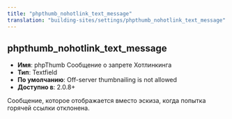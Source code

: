 ```yaml
---
title: "phpthumb_nohotlink_text_message"
translation: "building-sites/settings/phpthumb_nohotlink_text_message"
---
```


## phpthumb_nohotlink_text_message

-   **Имя**: phpThumb Сообщение о запрете Хотлинкинга
-   **Тип**: Textfield
-   **По умолчанию**: Off-server thumbnailing is not allowed
-   **Доступно в**: 2.0.8+

Сообщение, которое отображается вместо эскиза, когда попытка горячей ссылки отклонена.
